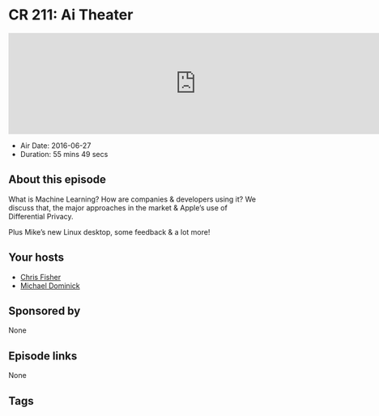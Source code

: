 # CR 211: Ai Theater

<iframe src="https://player.fireside.fm/v2/MLf2ZzhC+q6DyoVk2?theme=dark" width="740" height="200" frameborder="0" scrolling="no"></iframe>

* Air Date: 2016-06-27
* Duration: 55 mins 49 secs

## About this episode

What is Machine Learning? How are companies & developers using it? We discuss that, the major approaches in the market & Apple’s use of Differential Privacy.

Plus Mike’s new Linux desktop, some feedback & a lot more!

## Your hosts
* [Chris Fisher](https://coder.show/hosts/chrislas)
* [Michael Dominick](https://coder.show/hosts/michael)

## Sponsored by

None



## Episode links

None



## Tags

